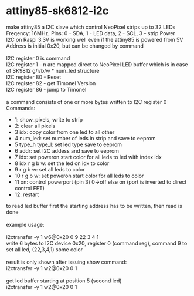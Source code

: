 # attiny85-sk6812-i2c

make attiny85 a I2C slave which control NeoPixel strips up to 32 LEDs<br>
Freqency: 16MHz, Pins: 0 - SDA, 1 - LED data, 2 - SCL, 3 - strip Power<br>
I2C on Raspi 3.3V is working well even if the attiny85 is powered from 5V<br>
Address is initial 0x20, but can be changed by command<br>
<br>
I2C register 0 is command<br>
I2C register 1 - n are mapped direct to NeoPixel LED buffer which is in case of SK9812 g/r/b/w * num_led structure<br>
I2C register 80 - Reset<br>
I2C register 82 - get Timonel Version<br>
I2C register 86 - jump to Timonel<br>
<br>
a command consists of one or more bytes written to I2C register 0<br>
Commands:<br>
<ul>
<li>1: show_pixels, write to strip
<li>2: clear all pixels
<li>3 idx: copy color from one led to all other
<li>4 num_led: set number of leds in strip and save to eeprom
<li>5 type_h type_l: set led type save to eeprom
<li>6 addr: set I2C addess and save to eeprom
<li>7 idx: set poweron start color for all leds to led with index idx
<li>8 idx r g b w: set the led on idx to color
<li>9 r g b w: set all leds to color
<li>10 r g b w: set poweron start color for all leds to color
<li>11 on: control powerport (pin 3) 0->off else on (port is inverted to direct control FET)
<li>12: restart
</ul>
to read led buffer first the starting address has to be written, then read is done<br>
<br>
example usage:<br>
  <br>
  i2ctransfer -y 1 w6@0x20 0 9 22 3 4 1<br>
  write 6 bytes to I2C device 0x20, register 0 (command reg), command 9 to set all led, (22,3,4,1) some color<br>
  <br>
  result is only shown after issuing show command:<br>
  i2ctransfer -y 1 w2@0x20 0 1<br>
<br>
  get led buffer starting at position 5 (second led)<br>
  i2ctransfer -y 1 w2@0x20 0 1<br>
  
